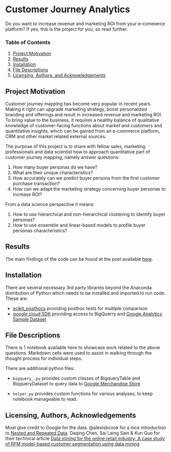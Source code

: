 # Customer Journey Analytics

Do you want to increase revenue and marketing ROI from your e-commerce platform? If yes, this is the project for you, so read further.

### Table of Contents
1. [Project Motivation](#motivation)
2. [Results](#results)
4. [Installation](#installation)
3. [File Descriptions](#files)
5. [Licensing, Authors, and Acknowledgements](#licensing)

## Project Motivation<a name="motivation"></a>

Customer journey mapping has become very popular in recent years. Making it right can upgrade marketing strategy, boost personalized branding and offerings and result in increased revenue and marketing ROI. To bring value to the business, it requires a healthy balance of qualitative knowledge of customer-facing functions about market and customers and quantitative insights, which can be gained from an e-commerce platform, CRM and other market related external sources. 

The purpose of this project is to share with fellow sales, marketing professionals and data scientist how to approach quantitative part of customer journey mapping, namely answer questions:
 1. How many buyer personas do we have?
 2. What are their unique characteristics?
 3. How accurately can we predict buyer persona from the first customer purchase transaction?
 4. How can we adapt the marketing strategy concerning buyer personas to increase ROI?
 
 From a data science perspective it means:
 1. How to use hierarchical and non-hierarchical clustering to identify buyer personas?
 2. How to use ensemble and linear-based models to profile buyer personas characteristics?
 
## Results<a name="results"></a>

The main findings of the code can be found at the post available [here](TBD).

## Installation <a name="installation"></a>

There are several necessary 3rd party libraries beyond the Anaconda distribution of Python which needs to be installed and imported to run code. These are:
 - [scikit_posthocs](https://scikit-posthocs.readthedocs.io/en/latest/) providing posthoc tests for multiple comparison
 - [google cloud SDK](https://anaconda.org/conda-forge/google-cloud-sdk) providing access to BigQuerry and [Google Analytics Sample Dataset](https://support.google.com/analytics/answer/7586738?hl=en)
 
## File Descriptions <a name="files"></a>

There is 1 notebook available here to showcase work related to the above questions.  Markdown cells were used to assist in walking through the thought process for individual steps.  

There are additional python files:
 - `bigquery_.py` provides custom classes of BigqueryTable and BiqqueryDataset to query data to [Google Merchandise Store](https://www.googlemerchandisestore.com/)
 
 - `helper_py` provides custom functions for various analyses, to keep notebook manageable to read. 
 
## Licensing, Authors, Acknowledgements<a name="licensing"></a>

Must give credit to Google for the data.  @alexisbcook for a nice introduction to [Nested and Repeated Data](https://www.kaggle.com/alexisbcook/nested-and-repeated-data). Daqing Chen, Sai Laing Sain & Kun Guo for their technical article [Data mining for the online retail industry: A case study of RFM model-based customer segmentation using data mining](https://link.springer.com/article/10.1057/dbm.2012.17)
